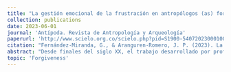 ```yaml
---
title: "La gestión emocional de la frustración en antropólogos (as) forenses que trabajan en la búsqueda de víctimas de desaparición forzada en Colombia"
collection: publications
date: 2023-06-01
journal: 'Antípoda. Revista de Antropología y Arqueología'
paperurl: 'http://www.scielo.org.co/scielo.php?pid=S1900-54072023000100093&script=sci_arttext'
citation: "Fernández-Miranda, G., & Aranguren-Romero, J. P. (2023). La gestión emocional de la frustración en antropólogas (os) forenses que trabajan en la búsqueda de víctimas de desaparición forzada en Colombia. Antípoda. Revista de Antropología y Arqueología, (50), 93-115."
abstract: "Desde finales del siglo XX, el trabajo desarrollado por profesionales forenses en contextos de guerra se ha tornado en un tema de particular interés, entre otras cosas, por la importancia que tiene en el esclarecimiento de graves violaciones a los derechos humanos. El objetivo de este artículo es caracterizar la experiencia de frustración y las estrategias de gestión emocional que utilizan las(os) antropólogas(os) forenses que trabajan en el contexto del conflicto armado colombiano. A través de entrevistas semiestructuradas a diez antropólogas(os) forenses que trabajan en procesos de búsqueda de víctimas de desaparición forzada en Colombia y mediante el uso del método de análisis autobiográfico, el artículo identifica las estrategias mediante las cuales las(os) profesionales forenses gestionan la frustración en un contexto de conflicto armado y violencia política. Todas las entrevistas fueron llevadas a cabo en Bogotá durante el 2019. Se encontró que las(os) antropólogas(os) forenses entrevistadas(os) se confrontan con potenciales fuentes de frustración como escenarios políticos complejos, dificultades del contexto geográfico para adelantar los procesos de búsqueda, situaciones de impunidad de larga duración y altas expectativas por parte de las(os) familiares de las víctimas respecto del hallazgo de los restos. Así, el artículo da cuenta de los modos en que las(os) antropólogas(os) forenses gestionan emocionalmente estas dificultades de manera que logran mantener la motivación y los esfuerzos para continuar realizando su trabajo. El artículo se ocupa, desde una perspectiva novedosa, de los modos de gestión emocional de los impactos que tiene el trabajo en contextos de violencia política y guerra y revela la importancia de avanzar en investigaciones que permitan reconocer al sujeto implicado ante el dolor de las(os) demás."
topic: 'Forgiveness'
---
```

